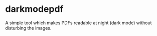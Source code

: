 # darkmodepdf
A simple tool which makes PDFs readable at night (dark mode) without disturbing the images.
